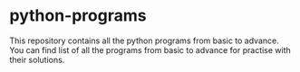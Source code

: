 # python-programs
This repository contains all the python programs from basic to advance. You can find list of all the programs from basic to advance for practise with their solutions.
